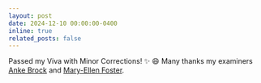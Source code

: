 ```yaml
---
layout: post
date: 2024-12-10 00:00:00-0400
inline: true
related_posts: false
---
```


Passed my Viva with Minor Corrections! :sparkles: :smile: Many thanks my examiners <a href="https://people.bordeaux.inria.fr/abrock/">Anke Brock</a> and <a href="https://www.maryellenfoster.uk/research">Mary-Ellen Foster</a>.  
